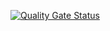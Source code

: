 [![Quality Gate Status](https://sonarcloud.io/api/project_badges/measure?project=PawelKapusta_SonarCloudOP&metric=alert_status)](https://sonarcloud.io/summary/new_code?id=PawelKapusta_SonarCloudOP)
